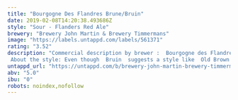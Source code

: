 ```yaml
---
title: "Bourgogne Des Flandres Brune/Bruin"
date: 2019-02-08T14:20:38.493686Z
style: "Sour - Flanders Red Ale"
brewery: "Brewery John Martin & Brewery Timmermans"
image: "https://labels.untappd.com/labels/561371"
rating: "3.52"
description: "Commercial description by brewer :  Bourgogne des Flandres is the real taste of Bruges. The mixed fermentation is what makes this beer so special. The top-fermented brown ale is subtly blended with the best spontaneously fermented lambic, which is then matured in oak barrels for many months. It is this process that gives the red-brown beer a rich, creamy finish.  About the style: Even though  Bruin  suggests a style like  Old Brown  or  Brown Ale , this beer should definitively be classified as Flanders Red Ale (Category 23B in BJCP 2015), because its aromas and flavors are rather fruity than malty, it has mixed fermentation, it's aged in oak casks and its brewing location is in West Flanders."
untappd_url: "https://untappd.com/b/brewery-john-martin-brewery-timmermans-bourgogne-des-flandres-brune-bruin/561371"
abv: "5.0"
ibu: "0"
robots: noindex,nofollow
---
```

